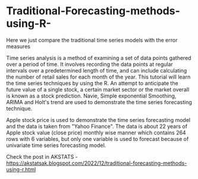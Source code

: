# Traditional-Forecasting-methods-using-R-
 Here we just compare the traditional time series models with the error measures

Time series analysis is a method of examining a set of data points gathered over a period of time. It involves recording the data points at regular intervals over a predetermined length of time, and can include calculating the number of retail sales for each month of the year. This tutorial will learn the time series techniques by using the R. An attempt to anticipate the future value of a single stock, a certain market sector or the market overall is known as a stock prediction. Navie, Simple exponential Smoothing, ARIMA and Holt's trend are used to demonstrate the time series forecasting technique.

Apple stock price is used to demonstrate the time series forecasting model and the data is taken from "Yahoo Finance". The data is about 22 years of Apple stock value (close price) monthly wise manner which contains 264 rows with 6 variables, but only one variable is used to forecast because of univariate time series forecasting model.

Check the post in AKSTATS - https://akstatsak.blogspot.com/2022/12/traditional-forecasting-methods-using-r.html
